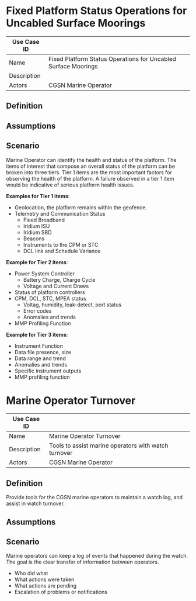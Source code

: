 # Fixed Platform Status Operations for Uncabled Surface Moorings

| Use Case ID |     |
|-------------|---------------------------------------------------------|
| Name | Fixed Platform Status Operations for Uncabled Surface Moorings |
| Description |                                                         |
| Actors | CGSN Marine Operator                                         |

## Definition

## Assumptions

## Scenario

Marine Operator can identify the health and status of the platform. The items of interest that compose an overall status
of the platform can be broken into three tiers. Tier 1 items are the most important factors for observing the health of
the platform. A failure observed in a tier 1 item would be indicative of serious platform health issues.

__Examples for Tier 1 items__:

 - Geolocation, the platform remains within the geofence.
 - Telemetry and Communication Status
   - Fleed Broadband
   - Iridium ISU
   - Iridium SBD
   - Beacons
   - Instruments to the CPM or STC
   - DCL link and Schedule Variance

__Example for Tier 2 items__:

 - Power System Controller
   - Battery Charge, Charge Cycle
   - Voltage and Current Draws
 - Status of platform controllers
 - CPM, DCL, STC, MPEA status
   - Voltag, humidity, leak-detect, port status
   - Error codes
   - Anomalies and trends
 - MMP Profiling Function

__Example for Tier 3 items__:

 - Instrument Function
  - Data file presence, size
  - Data range and trend
  - Anomalies and trends
  - Specific instrument outputs
 - MMP profiling function


# Marine Operator Turnover

| Use Case ID   |                                                           |
| ------------- | --------------------------------------------------------- |
| Name          | Marine Operator Turnover                                  |
| Description   | Tools to assist marine operators with watch turnover      |
| Actors        | CGSN Marine Operator                                      |

## Definition

Provide tools for the CGSN marine operators to maintain a watch log, and assist in watch turnover.

## Assumptions

## Scenario

Marine operators can keep a log of events that happened during the watch. The goal is the clear transfer of information between operators.

 - Who did what
 - What actions were taken
 - What actions are pending
 - Escalation of problems or notifications


